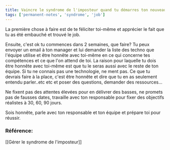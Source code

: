 ```yaml
---
title: Vaincre le syndrome de l'imposteur quand tu démarres ton nouveau job
tags: ['permanent-notes', 'syndrome', 'job']
---
```


La première chose à faire est de te féliciter toi-même et apprécier le fait que tu as été embauché et trouvé le job.

Ensuite, c'est ok tu commences dans 2 semaines, que faire?
Tu peux envoyer un email à ton manager et lui demander la liste des techno que l'équipe utilise et être honnête avec toi-même en ce qui concerne tes compétences et ce que l'on attend de toi. La raison pour laquelle tu dois être honnête avec toi-même est que tu le seras aussi avec le reste de ton équipe.
Si tu ne connais pas une technologie, ne ment pas. Ce que tu devrais faire à la place, c'est être honnête et dire que tu en as seulement entendu parler..etc etc et poser des questions, demander des ressources...

Ne fixent pas des attentes élevées pour en délivrer des basses, ne promets pas de fausses dates, travaille avec ton responsable pour fixer des objectifs réalistes à 30, 60, 90 jours.

Sois honnête, parle avec ton responsable et ton équipe et prépare toi pour réussir.

### Référence:
[[Gérer le syndrome de l'imposteur]]